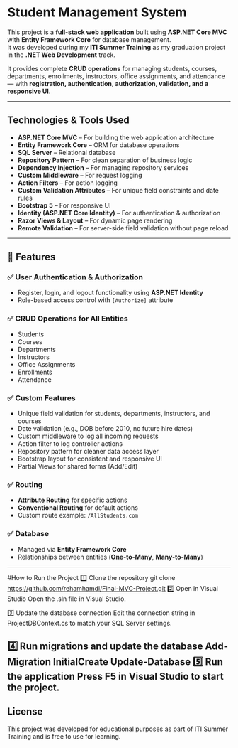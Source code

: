 #  Student Management System 

This project is a **full-stack web application** built using **ASP.NET Core MVC** with **Entity Framework Core** for database management.  
It was developed during my **ITI Summer Training** as my graduation project in the **.NET Web Development** track.

It provides complete **CRUD operations** for managing students, courses, departments, enrollments, instructors, office assignments, and attendance — with **registration, authentication, authorization, validation, and a responsive UI**.

---

##  Technologies & Tools Used

- **ASP.NET Core MVC** – For building the web application architecture  
- **Entity Framework Core** – ORM for database operations  
- **SQL Server** – Relational database  
- **Repository Pattern** – For clean separation of business logic  
- **Dependency Injection** – For managing repository services  
- **Custom Middleware** – For request logging  
- **Action Filters** – For action logging  
- **Custom Validation Attributes** – For unique field constraints and date rules  
- **Bootstrap 5** – For responsive UI  
- **Identity (ASP.NET Core Identity)** – For authentication & authorization  
- **Razor Views & Layout** – For dynamic page rendering  
- **Remote Validation** – For server-side field validation without page reload  

---

## 📌 Features

### ✅ User Authentication & Authorization
- Register, login, and logout functionality using **ASP.NET Identity**
- Role-based access control with `[Authorize]` attribute

### ✅ CRUD Operations for All Entities
- Students  
- Courses  
- Departments  
- Instructors  
- Office Assignments  
- Enrollments  
- Attendance  

### ✅ Custom Features
- Unique field validation for students, departments, instructors, and courses  
- Date validation (e.g., DOB before 2010, no future hire dates)  
- Custom middleware to log all incoming requests  
- Action filter to log controller actions  
- Repository pattern for cleaner data access layer  
- Bootstrap layout for consistent and responsive UI  
- Partial Views for shared forms (Add/Edit)  

### ✅ Routing
- **Attribute Routing** for specific actions  
- **Conventional Routing** for default actions  
- Custom route example: `/AllStudents.com`  

### ✅ Database
- Managed via **Entity Framework Core**  
- Relationships between entities (**One-to-Many**, **Many-to-Many**)  

---
 #How to Run the Project
1️⃣ Clone the repository
   git clone https://github.com/rehamhamdi/Final-MVC-Project.git
2️⃣ Open in Visual Studio
Open the .sln file in Visual Studio.

3️⃣ Update the database connection
   Edit the connection string in ProjectDBContext.cs to match your SQL Server settings.
   
4️⃣ Run migrations and update the database
    Add-Migration InitialCreate
    Update-Database
5️⃣ Run the application
   Press F5 in Visual Studio to start the project.
---
## License
This project was developed for educational purposes as part of ITI Summer Training and is free to use for learning.


